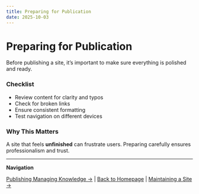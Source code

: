 ```yaml
---
title: Preparing for Publication
date: 2025-10-03
---
```

# Preparing for Publication

Before publishing a site, it’s important to make sure everything is polished and ready.

### Checklist
- Review content for clarity and typos  
- Check for broken links  
- Ensure consistent formatting  
- Test navigation on different devices  

### Why This Matters
A site that feels **unfinished** can frustrate users. Preparing carefully ensures professionalism and trust.

---

**Navigation**  

 [Publishing Managing Knowledge →](publishing-managing-knowledge/index.md) | [Back to Homepage](../index.md) | [Maintaining a Site →](publishing-managing-knowledge/page20.md)